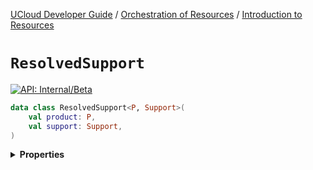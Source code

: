 [UCloud Developer Guide](/docs/developer-guide/README.md) / [Orchestration of Resources](/docs/developer-guide/orchestration/README.md) / [Introduction to Resources](/docs/developer-guide/orchestration/resources.md)

# `ResolvedSupport`


[![API: Internal/Beta](https://img.shields.io/static/v1?label=API&message=Internal/Beta&color=red&style=flat-square)](/docs/developer-guide/core/api-conventions.md)



```kotlin
data class ResolvedSupport<P, Support>(
    val product: P,
    val support: Support,
)
```

<details>
<summary>
<b>Properties</b>
</summary>

<details>
<summary>
<code>product</code>: <code><code>P</code></code>
</summary>





</details>

<details>
<summary>
<code>support</code>: <code><code>Support</code></code>
</summary>





</details>



</details>


